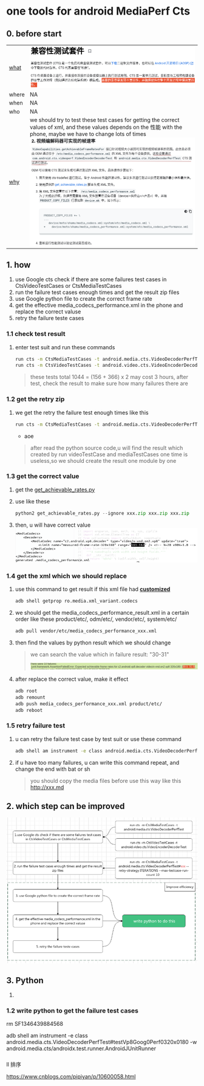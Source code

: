 # one tools for android MediaPerf Cts

## 0. before start

|                                                              |                                                              |
| ------------------------------------------------------------ | ------------------------------------------------------------ |
| [what](https://source.android.com/compatibility/cts)         | ![image-20220323214410721](CTS_perf_tools.assets/image-20220323214410721.png) |
| where                                                        | NA                                                           |
| when                                                         | NA                                                           |
| who                                                          | NA                                                           |
| [why](https://source.android.com/devices/media/oem#2_achievable_frame_rates_for_video_codecs) | we should try to test these test cases for getting the correct values of xml, and these values depends on the 性能 with the phone, maybe we have to change lots of times ![image-20220323215921438](CTS_perf_tools.assets/image-20220323215921438.png) |

## 1. how

1. use Google cts check if there are some failures test cases in CtsVideoTestCases or CtsMediaTestCases
2. run the failure test cases enough times and get the result zip files
4. use Google python file to create the correct frame rate
5. get the effective media_codecs_performance.xml in the phone and replace the correct valuse
6. retry the failure teste cases

### 1.1 check test result

1. enter test suit and run these commands
   ```sh
   run cts -m CtsMediaTestCases -t android.media.cts.VideoDecoderPerfTest
   run cts -m CtsVideoTestCases -t android.video.cts.VideoEncoderDecoderTest
   ```
   > these tests total  1044 = (156 + 366) x 2  may cost 3 hours, after test, check the result to make sure how many failures there are

### 1.2 get the retry zip

1. we get the retry the failure test enough times like this
   ```sh
   run cts -m CtsMediaTestCases -t android.media.cts.VideoDecoderPerfTest#testVp8Goog0Perf0320x0180 --retry-strategy ITERATIONS --max-testcase-run-count 10  
   ```
   
   - aoe
   
   > after read the python source code,u will find the result which created by run videoTestCase and mediaTestCases one time is useless,so we should create the result one module by one 

### 1.3 get the correct value

1. get the [get_achievable_rates.py](https://cs.android.com/android/platform/superproject/+/master:cts/tools/cts-media/get_achievable_rates.py)

2. use like these

   ```python
   python2 get_achievable_rates.py --ignore xxx.zip xxx.zip xxx.zip
   ```
3. then, u will have correct value
   ![image-20220323232035512](CTS_perf_tools.assets/image-20220323232035512.png)


### 1.4 get the xml which we should replace

1. use this command to get result if this xml file had [**customized**](https://android-review.googlesource.com/c/platform/frameworks/av/+/1253068)
   ```sh
   adb shell getprop ro.media.xml_variant.codecs
   ```
2. we should get the media_codecs_performance_result.xml in a certain order like these product/etc/, odm/etc/, vendor/etc/, system/etc/
   ```sh
   adb pull vendor/etc/media_codecs_performance_xxx.xml
   ```
3. then find the values by python result which we should change
   > we can search the value which in failure result: "30-31"
   >
   > ![image-20220323234352239](CTS_perf_tools.assets/image-20220323234352239.png)

4. after replace the correct value, make it effect

   ```sh
   adb root
   adb remount
   adb push media_codecs_performance_xxx.xml product/etc/
   adb reboot
   ```

### 1.5 retry failure test

1. u can retry the failure test case by test suit or use these command
   ```sh
   adb shell am instrument -e class android.media.cts.VideoDecoderPerfTest#testVp8Goog0Perf0320x0180 -w android.media.cts/androidx.test.runner.AndroidJUnitRunner
   ```
   
2. if u have too many failures, u can write this command repeat, and change the end with bat or sh

   > you should copy the media files before use this way like this http://xxx.md

## 2. which step can be improved

![image-20220325234902084](CTS_perf_tools.assets/image-20220325234902084.png)

## 3. Python

1. 

### 1.2 write python to get the failure test cases

rm SF1346439884568

adb shell am instrument -e class android.media.cts.VideoDecoderPerfTest#testVp8Goog0Perf0320x0180 -w android.media.cts/androidx.test.runner.AndroidJUnitRunner

### 



ll 排序

https://www.cnblogs.com/pipiyan/p/10600058.html